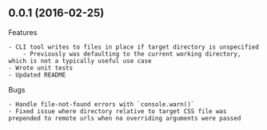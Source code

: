 ## 0.0.1 (2016-02-25)

Features

	- CLI tool writes to files in place if target directory is unspecified
		- Previously was defaulting to the current working directory, which is not a typically useful use case
	- Wrote unit tests
	- Updated README


Bugs

	- Handle file-not-found errors with `console.warn()`
	- Fixed issue where directory relative to target CSS file was prepended to remote urls when no overriding arguments were passed


